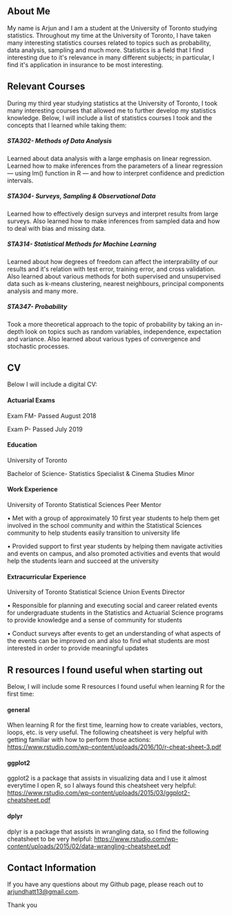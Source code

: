 ## About Me 

My name is Arjun and I am a student at the University of Toronto studying statistics. Throughout my time at the University of Toronto, I have taken many interesting statistics courses related to topics such as probability, data analysis, sampling and much more. Statistics is a field that I find interesting due to it's relevance in many different subjects; in particular, I find it's application in insurance to be most interesting.

## Relevant Courses 

During my third year studying statistics at the University of Toronto, I took many interesting courses that allowed me to further develop my statistics knowledge. Below, I will include a list of statistics courses I took and the concepts that I learned while taking them:

##### STA302- Methods of Data Analysis 

Learned about data analysis with a large emphasis on linear regression. Learned how to make inferences from the parameters of a linear regression — using lm() function in R — and how to interpret confidence and prediction intervals. 

##### STA304- Surveys, Sampling & Observational Data

Learned how to effectively design surveys and interpret results from large surveys. Also learned how to make inferences from sampled data and how to deal with bias and missing data. 

##### STA314- Statistical Methods for Machine Learning 

Learned about how degrees of freedom can affect the interprability of our results and it's relation with test error, training error, and cross validation. Also learned about various methods for both supervised and unsupervised data such as k-means clustering, nearest neighbours, principal components analysis and many more.

##### STA347- Probability 

Took a more theoretical approach to the topic of probability by taking an in-depth look on topics such as random variables, independence, expectation and variance. Also learned about various types of convergence and stochastic processes.  

## CV 

Below I will include a digital CV: 

#### Actuarial Exams 

Exam FM- Passed August 2018

Exam P- Passed July 2019 

#### Education 

University of Toronto 

Bachelor of Science- Statistics Specialist & Cinema Studies Minor

#### Work Experience 

University of Toronto Statistical Sciences Peer Mentor

• Met with a group of approximately 10 first year students to help them get involved in the school community and within the Statistical Sciences community to help students easily transition to university life

• Provided support to first year students by helping them navigate activities and events on campus, and also promoted activities and events that would help the students learn and succeed at the university

#### Extracurricular Experience 

University of Toronto Statistical Science Union Events Director

• Responsible for planning and executing social and career related events for undergraduate students in the Statistics and Actuarial Science programs to provide knowledge and a sense of community for students

• Conduct surveys after events to get an understanding of what aspects of the events can be improved on and also to find what students are most interested in order to provide meaningful updates



## R resources I found useful when starting out 

Below, I will include some R resources I found useful when learning R for the first time: 

#### general

When learning R for the first time, learning how to create variables, vectors, loops, etc. is very useful. The following cheatsheet is very helpful with getting familiar with how to perform those actions: https://www.rstudio.com/wp-content/uploads/2016/10/r-cheat-sheet-3.pdf

#### ggplot2 

ggplot2 is a package that assists in visualizing data and I use it almost everytime I open R, so I always found this cheatsheet very helpful: https://www.rstudio.com/wp-content/uploads/2015/03/ggplot2-cheatsheet.pdf

#### dplyr

dplyr is a package that assists in wrangling data, so I find the following cheatsheet to be very helpful: https://www.rstudio.com/wp-content/uploads/2015/02/data-wrangling-cheatsheet.pdf

## Contact Information 

If you have any questions about my Github page, please reach out to arjundhatt13@gmail.com. 

Thank you 
